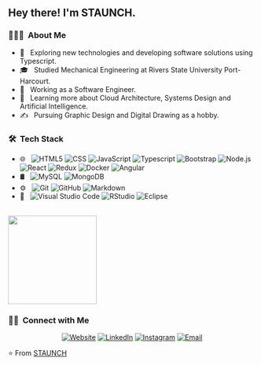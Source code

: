 

<h2> Hey there! I'm STAUNCH.</h2>

<h3> 👨🏻‍💻 &nbsp;About Me </h3>

- 🤔 &nbsp; Exploring new technologies and developing software solutions using Typescript.
- 🎓 &nbsp; Studied Mechanical Engineering at Rivers State University Port-Harcourt.
- 💼 &nbsp; Working as a Software Engineer.
- 🌱 &nbsp; Learning more about Cloud Architecture, Systems Design and Artificial Intelligence.
- ✍️ &nbsp; Pursuing Graphic Design and Digital Drawing as a hobby.

<h3> 🛠 &nbsp;Tech Stack</h3>

- 🌐 &nbsp;
  ![HTML5](https://img.shields.io/badge/-HTML5-333333?style=flat&logo=HTML5)
  ![CSS](https://img.shields.io/badge/-CSS-333333?style=flat&logo=CSS3&logoColor=1572B6)
  ![JavaScript](https://img.shields.io/badge/-JavaScript-333333?style=flat&logo=javascript)
  ![Typescript](https://img.shields.io/badge/-Typescript-333333?style=flat&logo=typescript)
  ![Bootstrap](https://img.shields.io/badge/-Bootstrap-333333?style=flat&logo=bootstrap&logoColor=563D7C)
  ![Node.js](https://img.shields.io/badge/-Node.js-333333?style=flat&logo=node.js)
  ![React](https://img.shields.io/badge/-React-333333?style=flat&logo=react)
  ![Redux](https://img.shields.io/badge/-Redux-333333?style=flat&logo=redux)
  ![Docker](https://img.shields.io/badge/-Docker-333333?style=flat&logo=docker)
  ![Angular](https://img.shields.io/badge/-Angular-333333?style=flat&logo=angular)
- 🛢 &nbsp;
  ![MySQL](https://img.shields.io/badge/-MySQL-333333?style=flat&logo=mysql)
  ![MongoDB](https://img.shields.io/badge/-MongoDB-333333?style=flat&logo=mongodb)
- ⚙️ &nbsp;
  ![Git](https://img.shields.io/badge/-Git-333333?style=flat&logo=git)
  ![GitHub](https://img.shields.io/badge/-GitHub-333333?style=flat&logo=github)
  ![Markdown](https://img.shields.io/badge/-Markdown-333333?style=flat&logo=markdown)
- 🔧 &nbsp;
  ![Visual Studio Code](https://img.shields.io/badge/-Visual%20Studio%20Code-333333?style=flat&logo=visual-studio-code&logoColor=007ACC)
  ![RStudio](https://img.shields.io/badge/-RStudio-333333?style=flat&logo=rstudio)
  ![Eclipse](https://img.shields.io/badge/-Eclipse-333333?style=flat&logo=eclipse-ide&logoColor=2C2255)


<br/>

<a href="https://github.com/eokezie">
<!--   <img height="180em" src="https://github-readme-stats.vercel.app/api?username=eokezie&theme=buefy&show_icons=true" /> -->
  <img height="180em" src="https://github-readme-stats.vercel.app/api/top-langs/?username=eokezie&theme=buefy&layout=compact" />
</a>

<br/>

<h3> 🤝🏻 &nbsp;Connect with Me </h3>

<p align="center">
<a href="https://www.staunchcfo.dev/"><img alt="Website" src="https://img.shields.io/badge/Website-www.staunchcfo.github.io/portfolio.com-blue?style=flat-square&logo=google-chrome"></a>
<a href="https://www.linkedin.com/in/emeka-okezie-3a811857/"><img alt="LinkedIn" src="https://img.shields.io/badge/LinkedIn-Emeka%20Okezie%20Staunch-blue?style=flat-square&logo=linkedin"></a>
<a href="https://www.instagram.com/s.taunch/"><img alt="Instagram" src="https://img.shields.io/badge/Instagram-s.taunch-blue?style=flat-square&logo=instagram"></a>
<a href="mailto:okezieemeka949@gmail.com"><img alt="Email" src="https://img.shields.io/badge/Email-okezieemeka949@gmail.com-blue?style=flat-square&logo=gmail"></a>
</p>

⭐️ From [STAUNCH](https://github.com/eokezie)
